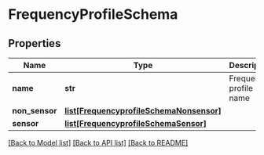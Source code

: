 # FrequencyProfileSchema

## Properties
Name | Type | Description | Notes
------------ | ------------- | ------------- | -------------
**name** | **str** | Frequency profile name | 
**non_sensor** | [**list[FrequencyprofileSchemaNonsensor]**](FrequencyprofileSchemaNonsensor.md) |  | [optional] 
**sensor** | [**list[FrequencyprofileSchemaSensor]**](FrequencyprofileSchemaSensor.md) |  | [optional] 

[[Back to Model list]](../README.md#documentation-for-models) [[Back to API list]](../README.md#documentation-for-api-endpoints) [[Back to README]](../README.md)


